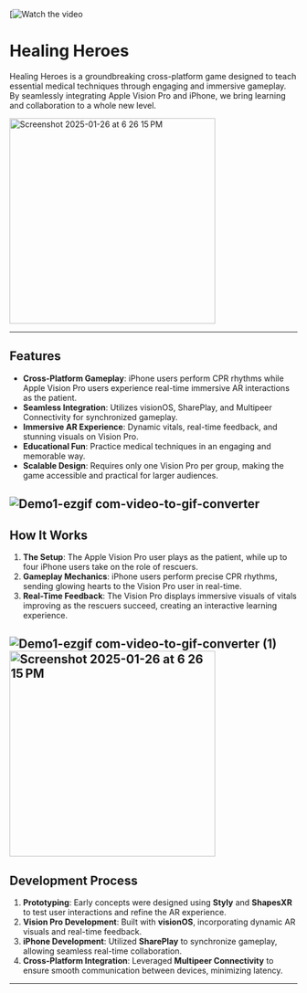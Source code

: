 [![Watch the video](https://youtu.be/2pmWjs3NbPg)
# Healing Heroes

Healing Heroes is a groundbreaking cross-platform game designed to teach essential medical techniques through engaging and immersive gameplay. By seamlessly integrating Apple Vision Pro and iPhone, we bring learning and collaboration to a whole new level.

<img width="360" alt="Screenshot 2025-01-26 at 6 26 15 PM" src="https://github.com/user-attachments/assets/466d8f68-9f74-40e9-af14-3e117e4c2451" />

---

## Features

- **Cross-Platform Gameplay**: iPhone users perform CPR rhythms while Apple Vision Pro users experience real-time immersive AR interactions as the patient.
- **Seamless Integration**: Utilizes visionOS, SharePlay, and Multipeer Connectivity for synchronized gameplay.
- **Immersive AR Experience**: Dynamic vitals, real-time feedback, and stunning visuals on Vision Pro.
- **Educational Fun**: Practice medical techniques in an engaging and memorable way.
- **Scalable Design**: Requires only one Vision Pro per group, making the game accessible and practical for larger audiences.
  
![Demo1-ezgif com-video-to-gif-converter](https://github.com/user-attachments/assets/a0bd5e30-d960-4292-9ecb-80ac625c49bf)
---

## How It Works

1. **The Setup**: The Apple Vision Pro user plays as the patient, while up to four iPhone users take on the role of rescuers.
2. **Gameplay Mechanics**: iPhone users perform precise CPR rhythms, sending glowing hearts to the Vision Pro user in real-time.
3. **Real-Time Feedback**: The Vision Pro displays immersive visuals of vitals improving as the rescuers succeed, creating an interactive learning experience.

![Demo1-ezgif com-video-to-gif-converter (1)](https://github.com/user-attachments/assets/4315a6db-9acd-4ce1-8291-bba2809debbd)
<img width="360" alt="Screenshot 2025-01-26 at 6 26 15 PM" src="https://github.com/user-attachments/assets/830cd7ac-0980-47c7-bfaa-b72a2e462d8b" />
---

## Development Process

1. **Prototyping**: Early concepts were designed using **Styly** and **ShapesXR** to test user interactions and refine the AR experience.
2. **Vision Pro Development**: Built with **visionOS**, incorporating dynamic AR visuals and real-time feedback.
3. **iPhone Development**: Utilized **SharePlay** to synchronize gameplay, allowing seamless real-time collaboration.
4. **Cross-Platform Integration**: Leveraged **Multipeer Connectivity** to ensure smooth communication between devices, minimizing latency.
---
